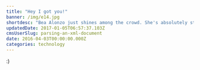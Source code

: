 ```yaml
---
title: "Hey I got you!"
banner: /img/e14.jpg
shortdesc: "Bea Alonzo just shines among the crowd. She's absolutely stunning!"
updatedDate: 2017-01-05T06:57:37.103Z
cmsUserSlug: parsing-an-xml-document
date: 2016-04-03T00:00:00.000Z
categories: technology
---
```


:)